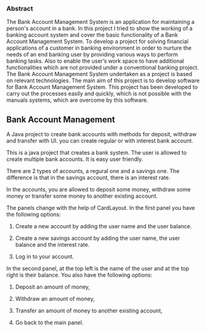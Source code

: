  ### Abstract
The Bank Account Management System is an application for maintaining a person's account in a bank. In this project I tried to show the working of a banking account system and cover the basic functionality of a Bank Account Management System. To develop a project for solving financial applications of a customer in banking environment in order to nurture the needs of an end banking user by providing various ways to perform banking tasks. Also to enable the user’s work space to have additional functionalities which are not provided under a conventional banking project. The Bank Account Management System undertaken as a project is based on relevant technologies. The main aim of this project is to develop software for Bank Account Management System. This project has been developed to carry out the processes easily and quickly, which is not possible with the manuals systems, which are overcome by this software. 

## Bank Account Management


A Java project to create bank accounts with methods for deposit, withdraw and transfer with UI. you can create  regular or with interest bank account.

This is a java project that creates a bank system. The user is allowed to create multiple bank accounts. It is easy user friendly.

There are 2 types of accounts, a regural one and a savings one. The difference is that in the savings account, there is an interest rate.

In the accounts, you are allowed to deposit some money, withdraw some money or transfer some money to another existing account.

The panels change with the help of CardLayout. In the first panel you have the following options:

1. Create a new account by adding the user name and the user balance.

2. Create a new savings account by adding the user name, the user balance and the interest rate.

3. Log in to your account.

In the second panel, at the top left is the name of the user and at the top right is their balance. You also have the following options:

1. Deposit an amount of money,

2. Withdraw an amount of money,

3. Transfer an amount of money to another existing account,

4. Go back to the main panel.
 
